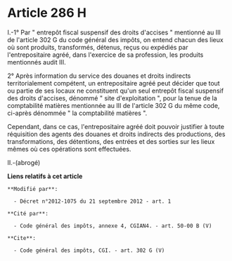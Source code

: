 # Article 286 H

I.-1° Par " entrepôt fiscal suspensif des droits d'accises " mentionné au III de l'article 302 G du code général des impôts,
on entend chacun des lieux où sont produits, transformés, détenus, reçus ou expédiés par l'entrepositaire agréé, dans
l'exercice de sa profession, les produits mentionnés audit III. 

2° Après information du service des douanes et droits indirects territorialement compétent, un entrepositaire agréé peut
décider que tout ou partie de ses locaux ne constituent qu'un seul entrepôt fiscal suspensif des droits d'accises, dénommé "
site d'exploitation ", pour la tenue de la comptabilité matières mentionnée au III de l'article 302 G du même code, ci-après
dénommée " la comptabilité matières ". 

Cependant, dans ce cas, l'entrepositaire agréé doit pouvoir justifier à toute réquisition des agents des douanes et droits
indirects des productions, des transformations, des détentions, des entrées et des sorties sur les lieux mêmes où ces
opérations sont effectuées. 

II.-(abrogé)

**Liens relatifs à cet article**

	**Modifié par**:

	  - Décret n°2012-1075 du 21 septembre 2012 - art. 1

	**Cité par**:

	  - Code général des impôts, annexe 4, CGIAN4. - art. 50-00 B (V)

	**Cite**:

	  - Code général des impôts, CGI. - art. 302 G (V)
